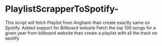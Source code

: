 # PlaylistScrapperToSpotify-
This script will fetch Playlist from Anghami than create exactly same on Spotify.
Added support for Billboard website 
Fetch the top 100 songs for a given year from billboard website than create a playlist with all the track on spotify

